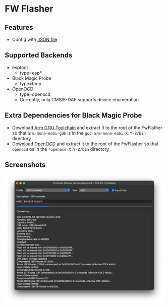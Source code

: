 # FW Flasher
## Features
* Config with [JSON file](https://github.com/buganini/Fw-Flasher/blob/main/manifest.json)

## Supported Backends
* esptool
    * type=esp*
* Black Magic Probe
    * type=bmp
* OpenOCD
    * type=openocd
    * Currently, only CMSIS-DAP supports device enumeration

## Extra Dependencies for Black Magic Probe
* Download [Arm GNU Toolchain](https://developer.arm.com/downloads/-/gnu-rm) and extract it to the root of the FwFlather so that `arm-none-eabi-gdb` is in the `gcc-arm-none-eabi-X.Y-Z/bin` directory
* Download [OpenOCD](https://github.com/xpack-dev-tools/openocd-xpack/releases) and extract it to the root of the FwFlasher so that `openocd` os in the `*openocd-X.Y-Z/bin` directory

## Screenshots
![Flashing](screenshots/flashing.png)